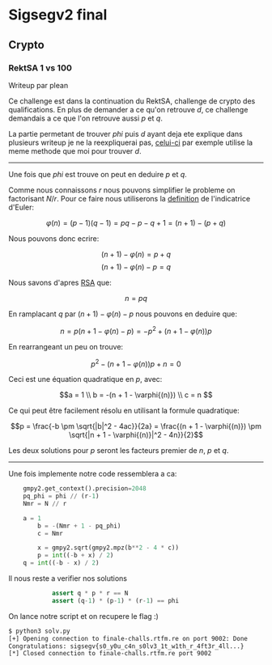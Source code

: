 # Sigsegv2 final

## Crypto

### RektSA 1 vs 100

Writeup par plean

Ce challenge est dans la continuation du RektSA, challenge de crypto des qualifications.
En plus de demander a ce qu'on retrouve $d$, ce challenge demandais a ce que l'on retrouve aussi $p$ et $q$.

La partie permetant de trouver $phi$ puis $d$ ayant deja ete explique dans plusieurs writeup je ne la reexpliquerai pas, [celui-ci](https://rtfm.re/writeups/Shutdown.html) par exemple utilise la meme methode que moi pour trouver $d$.

----------

Une fois que $phi$ est trouve on peut en deduire $p$ et $q$.

Comme nous connaissons $r$ nous pouvons simplifier le probleme on factorisant $N/r$. 
Pour ce faire nous utiliserons la [definition](https://fr.wikipedia.org/wiki/Indicatrice_d'Euler#Calcul) de l'indicatrice d'Euler:

$$\varphi{(n)} = (p - 1)(q - 1) = pq - p - q + 1 = (n + 1) - (p + q)$$

Nous pouvons donc ecrire:

$$(n + 1) - \varphi{(n)} = p + q$$
$$(n + 1) - \varphi{(n)} - p = q$$

Nous savons d'apres [RSA](https://fr.wikipedia.org/wiki/Chiffrement_RSA#Cr%C3%A9ation_des_cl%C3%A9s) que:

$$n = pq$$

En ramplacant $q$ par $(n+1)−φ(n)−p$ nous pouvons en deduire que:

$$n = p \left ( n + 1 - \varphi{(n)} - p \right ) = -p^2 + (n + 1 - \varphi{(n)})p$$

En rearrangeant un peu on trouve:

$$p^2 - (n + 1 - \varphi{(n)})p + n = 0$$

Ceci est une équation quadratique en $p$, avec:

$$a = 1 \\ b = -(n + 1 - \varphi{(n)}) \\ c = n $$

Ce qui peut être facilement résolu en utilisant la formule quadratique:


$$p = \frac{-b \pm \sqrt{|b|^2 - 4ac}}{2a} = \frac{(n + 1 - \varphi{(n)}) \pm \sqrt{|n + 1 - \varphi{(n)}|^2 - 4n}}{2}$$

Les deux solutions pour $p$ seront les facteurs premier de $n$, $p$ et $q$.

----------

Une fois implemente notre code ressemblera a ca:
```python
	gmpy2.get_context().precision=2048
	pq_phi = phi // (r-1)
	Nmr = N // r

	a = 1
        b = -(Nmr + 1 - pq_phi)
        c = Nmr

        x = gmpy2.sqrt(gmpy2.mpz(b**2 - 4 * c))
        p = int((-b + x) / 2)
	q = int((-b - x) / 2)
```

Il nous reste a verifier nos solutions

```python
            assert q * p * r == N
            assert (q-1) * (p-1) * (r-1) == phi
```
On lance notre script et on recupere le flag :)
```bash
$ python3 solv.py
[+] Opening connection to finale-challs.rtfm.re on port 9002: Done
Congratulations: sigsegv{s0_y0u_c4n_s0lv3_1t_w1th_r_4ft3r_4ll...}
[*] Closed connection to finale-challs.rtfm.re port 9002
```

